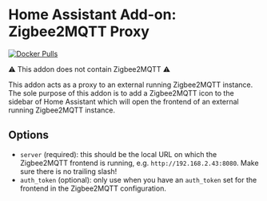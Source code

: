 # Home Assistant Add-on: Zigbee2MQTT Proxy

[![Docker Pulls](https://img.shields.io/docker/pulls/zigbee2mqtt/zigbee2mqtt-proxy-amd64.svg?style=flat-square&logo=docker)](https://cloud.docker.com/u/zigbee2mqtt/repository/docker/dwelch2101/zigbee2mqtt-proxy-amd64)

⚠️ This addon does not contain Zigbee2MQTT ⚠️

This addon acts as a proxy to an external running Zigbee2MQTT instance. 
The sole purpose of this addon is to add a Zigbee2MQTT icon to the sidebar of Home Assistant which will open the frontend of an external running Zigbee2MQTT instance.

## Options

- `server` (required): this should be the local URL on which the Zigbee2MQTT frontend is running, e.g. `http://192.168.2.43:8080`. Make sure there is no trailing slash!
- `auth_token` (optional): only use when you have an `auth_token` set for the frontend in the Zigbee2MQTT configuration.